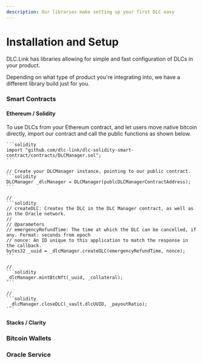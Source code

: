 ```yaml
---
description: Our libraries make setting up your first DLC easy
---
```


# Installation and Setup

DLC.Link has libraries allowing for simple and fast configuration of DLCs in your product.

Depending on what type of product you're integrating into, we have a different library build just for you.

### Smart Contracts

#### Ethereum / Solidity

To use DLCs from your Ethereum contract, and let users move native bitcoin directly, import our contract and call the public functions as shown below.

````
```solidity
import "github.com/dlc-link/dlc-solidity-smart-contract/contracts/DLCManager.sol";
```

// Create your DLCManager instance, pointing to our public contract.
```solidity
DLCManager _dlcManager = DLCManager(publcDLCManagerContractAddress);
```

// 
```solidity
// createDLC: Creates the DLC in the DLC Manager contract, as well as in the Oracle network.
//
// @parameters
// emergencyRefundTime: The time at which the DLC can be cancelled, if any. Format: seconds from epoch
// nonce: An ID unique to this application to match the response in the callback.
bytes32 _uuid = _dlcManager.createDLC(emergencyRefundTime, nonce);
```

// 
```solidity
_dlcManager.mintBtcNft(_uuid, _collateral);
```

//
```solidity
 _dlcManager.closeDLC(_vault.dlcUUID, _payoutRatio);
```
````

#### Stacks / Clarity



### Bitcoin Wallets

### &#x20;Oracle Service
